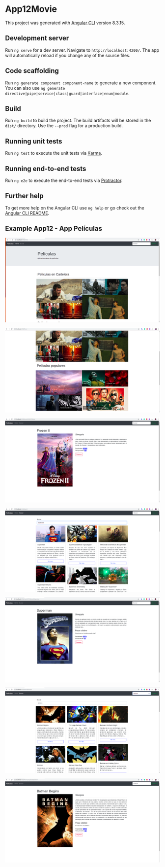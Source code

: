 # App12Movie

This project was generated with [Angular CLI](https://github.com/angular/angular-cli) version 8.3.15.

## Development server

Run `ng serve` for a dev server. Navigate to `http://localhost:4200/`. The app will automatically reload if you change any of the source files.

## Code scaffolding

Run `ng generate component component-name` to generate a new component. You can also use `ng generate directive|pipe|service|class|guard|interface|enum|module`.

## Build

Run `ng build` to build the project. The build artifacts will be stored in the `dist/` directory. Use the `--prod` flag for a production build.

## Running unit tests

Run `ng test` to execute the unit tests via [Karma](https://karma-runner.github.io).

## Running end-to-end tests

Run `ng e2e` to execute the end-to-end tests via [Protractor](http://www.protractortest.org/).

## Further help

To get more help on the Angular CLI use `ng help` or go check out the [Angular CLI README](https://github.com/angular/angular-cli/blob/master/README.md).

## Example App12 - App Películas

![Screenshot](../Prtsc/Section14-App12_1.png)

![Screenshot](../Prtsc/Section14-App12_2.png)

![Screenshot](../Prtsc/Section14-App12_3.png)

![Screenshot](../Prtsc/Section14-App12_4.png)

![Screenshot](../Prtsc/Section14-App12_5.png)

![Screenshot](../Prtsc/Section14-App12_6.png)

![Screenshot](../Prtsc/Section14-App12_7.png)